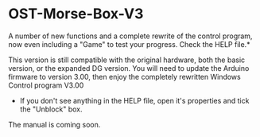# OST-Morse-Box-V3
A number of new functions and a complete rewrite of the control program, now even including a "Game" to test your progress. Check the HELP file.*

This version is still compatible with the original hardware, both the basic version, or the expanded DG version.
You will need to update the Arduino firmware to version 3.00, then enjoy the completely rewritten Windows Control program V3.00

 * If you don't see anything in the HELP file, open it's properties and tick the "Unblock" box.

The manual is coming soon.
